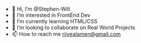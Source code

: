 - 👋 Hi, I’m @Stephen-Will
- 👀 I’m interested in FrontEnd Dev
- 🌱 I’m currently learning HTML/CSS
- 💞️ I’m looking to collaborate on Real World Projects
- 📫 How to reach me rijvealamen@gmail.com

<!---
Stephen-Will/Stephen-Will is a ✨ special ✨ repository because its `README.md` (this file) appears on your GitHub profile.
You can click the Preview link to take a look at your changes.
--->
